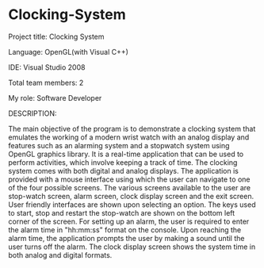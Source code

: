 Clocking-System
===============

Project title:	Clocking System

Language:	OpenGL(with Visual C++)

IDE:	Visual Studio 2008

Total team members:	2

My role:	Software Developer


DESCRIPTION:

The main objective of the program is to demonstrate a clocking system that emulates the working of a modern wrist watch with an analog display and features such as an alarming system and a stopwatch system using OpenGL graphics library. It is a real-time application that can be used to perform activities, which involve keeping a track of time.  The clocking system comes with both digital and analog displays. The application is provided with a mouse interface using which the user can navigate to one of the four possible screens. The various screens available to the user are stop-watch screen, alarm screen, clock display screen and the exit screen. User friendly interfaces are shown  upon selecting an option. The keys used to start, stop and restart the stop-watch are shown on the bottom left corner of the screen. For setting up an alarm, the user is required to enter the alarm time in "hh:mm:ss" format on the console. Upon reaching the alarm time, the application prompts the user by making a sound until the user turns off the alarm. The clock display screen shows the system time in both analog and digital formats. 

